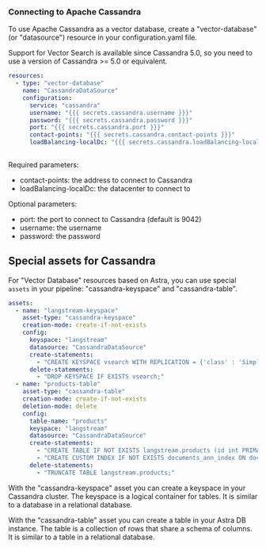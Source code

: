 ### Connecting to Apache Cassandra

To use Apache Cassandra as a vector database, create a "vector-database" (or "datasource") resource in your configuration.yaml file.

Support for Vector Search is available since Cassandra 5.0, so you need to use a version of Cassandra >= 5.0 or equivalent.

```yaml
resources:
  - type: "vector-database"
    name: "CassandraDataSource"
    configuration:
      service: "cassandra"
      username: "{{{ secrets.cassandra.username }}}"
      password: "{{{ secrets.cassandra.password }}}"
      port: "{{{ secrets.cassandra.port }}}"
      contact-points: "{{{ secrets.cassandra.contact-points }}}"
      loadBalancing-localDc: "{{{ secrets.cassandra.loadBalancing-localDc }}}"
      
```

Required parameters:
- contact-points: the address to connect to Cassandra
- loadBalancing-localDc: the datacenter to connect to

Optional parameters:
- port: the port to connect to Cassandra (default is 9042)
- username: the username
- password: the password


## Special assets for Cassandra

For "Vector Database" resources based on Astra, you can use special `assets` in your pipeline: "cassandra-keyspace" and "cassandra-table".

```yaml
assets:
  - name: "langstream-keyspace"
    asset-type: "cassandra-keyspace"
    creation-mode: create-if-not-exists    
    config:
      keyspace: "langstream"
      datasource: "CassandraDataSource"
      create-statements:
        - "CREATE KEYSPACE vsearch WITH REPLICATION = {'class' : 'SimpleStrategy','replication_factor' : 1};"
      delete-statements:
        - "DROP KEYSPACE IF EXISTS vsearch;"
  - name: "products-table"
    asset-type: "cassandra-table"
    creation-mode: create-if-not-exists
    deletion-mode: delete
    config:
      table-name: "products"
      keyspace: "langstream"
      datasource: "CassandraDataSource"
      create-statements:
        - "CREATE TABLE IF NOT EXISTS langstream.products (id int PRIMARY KEY,name TEXT,description TEXT, embeddings VECTOR<FLOAT,1536>);"
        - "CREATE CUSTOM INDEX IF NOT EXISTS documents_ann_index ON documents.documents(embeddings) USING 'StorageAttachedIndex';"
      delete-statements:
        - "TRUNCATE TABLE langstream.products;"
```

With the "cassandra-keyspace" asset you can create a keyspace in your Cassandra cluster. The keyspace is a logical container for tables. It is similar to a database in a relational database.

With the "cassandra-table" asset you can create a table in your Astra DB instance. The table is a collection of rows that share a schema of columns. It is similar to a table in a relational database.

